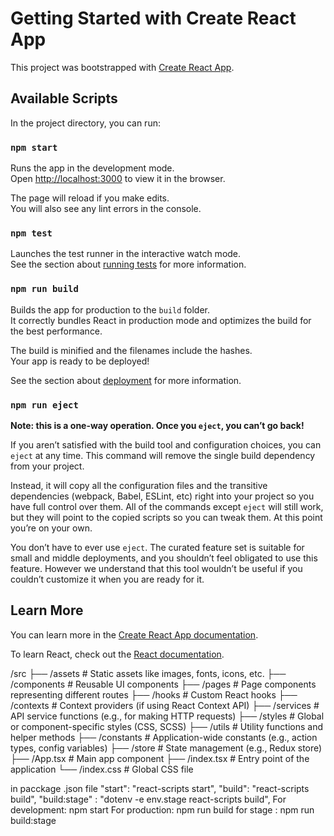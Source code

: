 # Getting Started with Create React App

This project was bootstrapped with [Create React App](https://github.com/facebook/create-react-app).

## Available Scripts

In the project directory, you can run:

### `npm start`

Runs the app in the development mode.\
Open [http://localhost:3000](http://localhost:3000) to view it in the browser.

The page will reload if you make edits.\
You will also see any lint errors in the console.

### `npm test`

Launches the test runner in the interactive watch mode.\
See the section about [running tests](https://facebook.github.io/create-react-app/docs/running-tests) for more information.

### `npm run build`

Builds the app for production to the `build` folder.\
It correctly bundles React in production mode and optimizes the build for the best performance.

The build is minified and the filenames include the hashes.\
Your app is ready to be deployed!

See the section about [deployment](https://facebook.github.io/create-react-app/docs/deployment) for more information.

### `npm run eject`

**Note: this is a one-way operation. Once you `eject`, you can’t go back!**

If you aren’t satisfied with the build tool and configuration choices, you can `eject` at any time. This command will remove the single build dependency from your project.

Instead, it will copy all the configuration files and the transitive dependencies (webpack, Babel, ESLint, etc) right into your project so you have full control over them. All of the commands except `eject` will still work, but they will point to the copied scripts so you can tweak them. At this point you’re on your own.

You don’t have to ever use `eject`. The curated feature set is suitable for small and middle deployments, and you shouldn’t feel obligated to use this feature. However we understand that this tool wouldn’t be useful if you couldn’t customize it when you are ready for it.

## Learn More

You can learn more in the [Create React App documentation](https://facebook.github.io/create-react-app/docs/getting-started).

To learn React, check out the [React documentation](https://reactjs.org/).



 /src
  ├── /assets         # Static assets like images, fonts, icons, etc.
  ├── /components     # Reusable UI components
  ├── /pages          # Page components representing different routes
  ├── /hooks          # Custom React hooks
  ├── /contexts       # Context providers (if using React Context API)
  ├── /services       # API service functions (e.g., for making HTTP requests)
  ├── /styles         # Global or component-specific styles (CSS, SCSS)
  ├── /utils          # Utility functions and helper methods
  ├── /constants      # Application-wide constants (e.g., action types, config variables)
  ├── /store          # State management (e.g., Redux store)
  ├── /App.tsx        # Main app component
  ├── /index.tsx      # Entry point of the application
  └── /index.css      # Global CSS file

in pacckage .json file 
    "start": "react-scripts start",
    "build": "react-scripts build",
    "build:stage" : "dotenv -e env.stage react-scripts build",
For development: npm start 
For production: npm run build
for stage : npm run build:stage